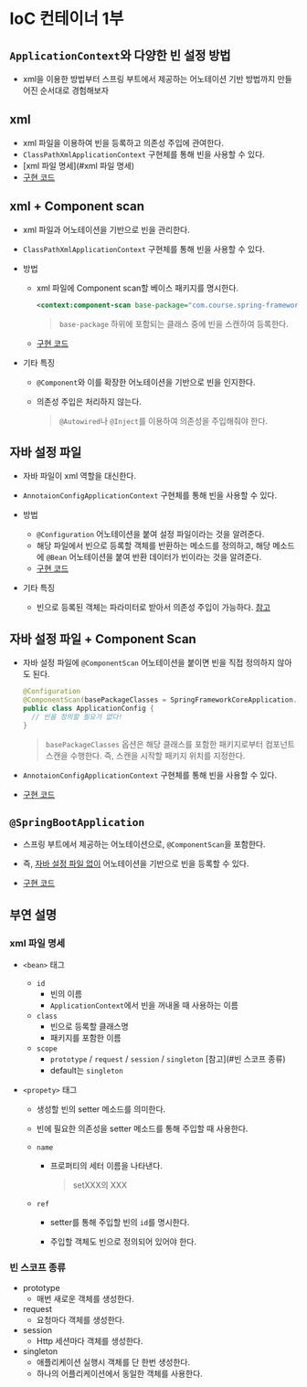 # IoC 컨테이너 1부

## `ApplicationContext`와 다양한 빈 설정 방법

- xml을 이용한 방법부터 스프링 부트에서 제공하는 어노테이션 기반 방법까지 만들어진 순서대로 경험해보자



## xml

- xml 파일을 이용하여 빈을 등록하고 의존성 주입에 관여한다.
- `ClassPathXmlApplicationContext` 구현체를 통해 빈을 사용할 수 있다.
- [xml 파일 명세](#xml 파일 명세)
- [구현 코드](https://github.com/beginin15/spring-framework-core/commit/69375bfbce29b71fcadb9c29cc2c50c27bdb9c35)



## xml + Component scan

- xml 파일과 어노테이션을 기반으로 빈을 관리한다.

- `ClassPathXmlApplicationContext` 구현체를 통해 빈을 사용할 수 있다.

- 방법

  - xml 파일에 Component scan할 베이스 패키지를 명시한다.

    ```xml
    <context:component-scan base-package="com.course.spring-framework.core"/>
    ```

    > `base-package` 하위에 포함되는 클래스 중에 빈을 스캔하여 등록한다.

  - [구현 코드](https://github.com/beginin15/spring-framework-core/commit/94d5768f0ebf4d69ce61f9d256e8b7918dfe1a0a)

- 기타 특징

  - `@Component`와 이를 확장한 어노테이션을 기반으로 빈을 인지한다.

  - 의존성 주입은 처리하지 않는다.

    > `@Autowired`나 `@Inject`를 이용하여 의존성을 주입해줘야 한다. 



## 자바 설정 파일 

- 자바 파일이 xml 역할을 대신한다.
- `AnnotaionConfigApplicationContext` 구현체를 통해 빈을 사용할 수 있다.
- 방법
  - `@Configuration` 어노테이션을 붙여 설정 파일이라는 것을 알려준다.
  - 해당 파일에서 빈으로 등록할 객체를 반환하는 메소드를 정의하고, 해당 메소드에 `@Bean` 어노테이션을 붙여 반환 데이터가 빈이라는 것을 알려준다.
  - [구현 코드](https://github.com/beginin15/spring-framework-core/commit/8441de6bfe1f9552b847842a10ba48200d7c17e6)

- 기타 특징

  - 빈으로 등록된 객체는 파라미터로 받아서 의존성 주입이 가능하다. [참고](https://github.com/beginin15/spring-framework-core/commit/3418e3974c2166d2f13b38d3db277c8dd31e3bbc)

    

## 자바 설정 파일 + Component Scan

- 자바 설정 파일에 `@ComponentScan` 어노테이션을 붙이면 빈을 직접 정의하지 않아도 된다.

  ```java
  @Configuration
  @ComponentScan(basePackageClasses = SpringFrameworkCoreApplication.class)
  public class ApplicationConfig {
  	// 빈을 정의할 필요가 없다!
  }
  ```

  > `basePackageClasses` 옵션은 해당 클래스를 포함한 패키지로부터 컴포넌트 스캔을 수행한다. 즉, 스캔을 시작할 패키지 위치를 지정한다.

- `AnnotaionConfigApplicationContext` 구현체를 통해 빈을 사용할 수 있다.

- [구현 코드](https://github.com/beginin15/spring-framework-core/commit/9151a6b81f8fbabdc5dcefa8dd537e8ecb5dcbdd)



## `@SpringBootApplication`

- 스프링 부트에서 제공하는 어노테이션으로, `@ComponentScan`을 포함한다.
- 즉, <u>자바 설정 파일 없이</u> 어노테이션을 기반으로 빈을 등록할 수 있다.

- [구현 코드](https://github.com/beginin15/spring-framework-core/commit/4f1b9e504ee8fa60bcf42927158c6713a8cc6011)



## 부연 설명

### xml 파일 명세

- `<bean>` 태그
  - `id`
    - 빈의 이름
    - `ApplicationContext`에서 빈을 꺼내올 때 사용하는 이름
  - `class`
    - 빈으로 등록할 클래스명
    - 패키지를 포함한 이름
  - `scope`
    - `prototype` / `request` / `session` / `singleton` [참고](#빈 스코프 종류)
    - default는 `singleton`

- `<propety>` 태그

  - 생성할 빈의 setter 메소드를 의미한다.

  - 빈에 필요한 의존성을 setter 메소드를 통해 주입할 때 사용한다.

  - `name`

    - 프로퍼티의 세터 이름을 나타낸다.

      > setXXX의 XXX

  - `ref`

    - setter를 통해 주입할 빈의 `id`를 명시한다.

    - 주입할 객체도 빈으로 정의되어 있어야 한다.



### 빈 스코프 종류

- prototype
  - 매번 새로운 객체를 생성한다.
- request
  - 요청마다 객체를 생성한다.
- session
  - Http 세션마다 객체를 생성한다.
- singleton
  - 애플리케이션 실행시 객체를 단 한번 생성한다.
  - 하나의 어플리케이션에서 동일한 객체를 사용한다.

